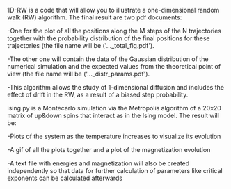 1D-RW is a code that will allow you to illustrate a one-dimensional random walk (RW) algorithm. The final result are two pdf documents:

-One for the plot of all the positions along the M steps of the N trajectories together with the probability distribution of the final positions for these trajectories (the file name will be ('..._total_fig.pdf').

-The other one will contain the data of the Gaussian distribution of the numerical simulation and the expected values from the theoretical point of view (the file name will be ('..._distr_params.pdf').

-This algorithm allows the study of 1-dimensional diffusion and includes the effect of drift in the RW, as a result of a biased step probability.


ising.py is a Montecarlo simulation via the Metropolis algorithm of a 20x20 matrix of up&down spins that interact as in the Ising model. The result will be:

-Plots of the system as the temperature increases to visualize its evolution

-A gif of all the plots together and a plot of the magnetization evolution

-A text file with energies and magnetization will also be created independently so that data for further calculation of parameters like critical exponents can be calculated afterwards
